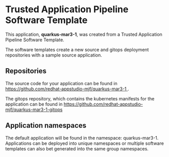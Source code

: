 # Trusted Application Pipeline Software Template

This application, **quarkus-mar3-1**, was created from a Trusted Application Pipeline Software Template.

The software templates create a new source and gitops deployment repositories with a sample source application. 

## Repositories

The source code for your application can be found in [https://github.com/redhat-appstudio-mjf/quarkus-mar3-1 ](https://github.com/redhat-appstudio-mjf/quarkus-mar3-1 ).
 
The gitops repository, which contains the kubernetes manifests for the application can be found in 
[https://github.com/redhat-appstudio-mjf/quarkus-mar3-1-gitops ](https://github.com/redhat-appstudio-mjf/quarkus-mar3-1-gitops ) 

## Application namespaces 

The default application will be found in the namespace: quarkus-mar3-1. Applications can be deployed into unique namespaces or multiple software templates can also bet generated into the same group namespaces.  